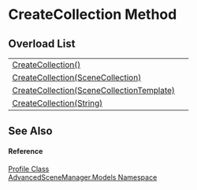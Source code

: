 # CreateCollection Method


## Overload List
<table>
<tr>
<td><a href="M_AdvancedSceneManager_Models_Profile_CreateCollection.md">CreateCollection()</a></td>
<td> </td></tr>
<tr>
<td><a href="M_AdvancedSceneManager_Models_Profile_CreateCollection_1.md">CreateCollection(SceneCollection)</a></td>
<td> </td></tr>
<tr>
<td><a href="M_AdvancedSceneManager_Models_Profile_CreateCollection_2.md">CreateCollection(SceneCollectionTemplate)</a></td>
<td> </td></tr>
<tr>
<td><a href="M_AdvancedSceneManager_Models_Profile_CreateCollection_3.md">CreateCollection(String)</a></td>
<td> </td></tr>
</table>

## See Also


#### Reference
<a href="T_AdvancedSceneManager_Models_Profile.md">Profile Class</a>  
<a href="N_AdvancedSceneManager_Models.md">AdvancedSceneManager.Models Namespace</a>  
